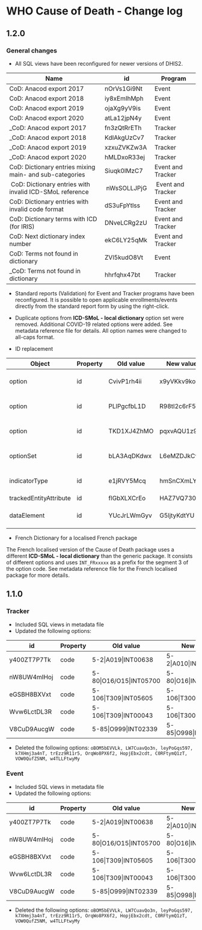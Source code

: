 # WHO Cause of Death - Change log

## 1.2.0

### General changes

- All SQL views have been reconfigured for newer versions of DHIS2.

| Name | id | Program |
|-|-|-|
| CoD: Anacod export 2017 | nOrVs1Gi9Nt | Event |
| CoD: Anacod export 2018 | iy8xEmIhMph | Event |
| CoD: Anacod export 2019 | ojaXg9yV9is | Event |
| CoD: Anacod export 2020 | atLa12jpN4y | Event |
| _CoD: Anacod export 2017 | fn3zQtRrETh | Tracker |
| _CoD: Anacod export 2018 | KdIAkgUzCv7 | Tracker |
| _CoD: Anacod export 2019 | xzxuZVKZw3A | Tracker |
| _CoD: Anacod export 2020 | hMLDxoR33ej | Tracker |
| CoD: Dictionary entries mixing main- and sub-categories | Siuqk0lMzC7 | Event and Tracker |
| CoD: Dictionary entries with invalid ICD-SMoL reference | nWsSOLLJPjG | Event and Tracker |
| CoD: Dictionary entries with invalid code format | dS3uFpYtlss | Event and Tracker |
| CoD: Dictionary terms with ICD (for IRIS) | DNveLCRg2zU | Event and Tracker |
| CoD: Next dictionary index number | ekC6LY25qMk | Event and Tracker |
| CoD: Terms not found in dictionary | ZVl5kudO8Vt | Event |
| _CoD: Terms not found in dictionary | hhrfqhx47bt | Tracker |

- Standard reports (Validation) for Event and Tracker programs have been reconfigured. It is possible to open applicable enrollments/events directly from the standard report form by using the right-click.

- Duplicate options from **ICD-SMoL - local dictionary** option set were removed. Additional COVID-19 related options were added. See metadata reference file for details. All option names were changed to all-caps format.

- ID replacement

| Object | Property | Old value | New value | Program |
|-|-|-|-|-|
| option | id | CvivP1rh4ii | x9yVKkv9koc | Event and Tracker |
| option | id | PLlPgcfbL1D | R98tI2c6rF5 | Event and Tracker |
| option | id | TKD1XJ4ZhMO | pqxvAQU1z9W | Event and Tracker |
| optionSet| id | bLA3AqDKdwx | L6eMZDJkCwX | Event and Tracker |
| indicatorType | id | e1jRVY5Mcq | hmSnCXmLYwt | Event and Tracker |
| trackedEntityAttribute | id | flGbXLXCrEo | HAZ7VQ730yn | Tracker |
| dataElement | id | YUcJrLWmGyv | G5ljtyKdtYU | Event and Tracker |

- French Dictionary for a localised French package

The French localised version of the Cause of Death package uses a different **ICD-SMoL - local dictionary** than the generic package. It consists of different options and uses `INT_FRxxxxx` as a prefix for the segment 3 of the option code. See metadata reference file for the French localised package for more details.

## 1.1.0

### Tracker

- Included SQL views in metadata file
- Updated the following options:

| id | Property | Old value | New value |
|-|-|-|-|
| y400ZT7P7Tk | code | 5-2\|A019\|INT00638 | 5-2\|A010\|INT00638 |
| nW8UW4mIHoj | code | 5-80\|O16/O15\|INT05700 | 5-80\|O16\|INT05700 |
| eGSBH8BXVxt | code | 5-106\|T309\|INT05605 | 5-106\|T300\|INT05605 |
| Wvw6LctDL3R | code | 5-106\|T309\|INT00043 | 5-106\|T300\|INT00043 |
| V8CuD9AucgW | code | 5-85\|O999\|INT02339 | 5-85\|O998\|INT02339 |

- Deleted the following options: `oBOM5bEVVLk, LW7CuavQo3n, leyPoGqs597, k7XHmj3a4nT, trEzz9R11r5, OrqWo8PX6f2, HopjEbx2cdt, C0RFtymQ1zT, VOW0QufZ5NM, w4TLLFtwyMy`

### Event

* Included SQL views in metadata file
* Updated the following options:

| id | Property | Old value | New value |
|-|-|-|-|
| y400ZT7P7Tk | code | 5-2\|A019\|INT00638 | 5-2\|A010\|INT00638 |
| nW8UW4mIHoj | code | 5-80\|O16/O15\|INT05700 | 5-80\|O16\|INT05700 |
| eGSBH8BXVxt | code | 5-106\|T309\|INT05605 | 5-106\|T300\|INT05605 |
| Wvw6LctDL3R | code | 5-106\|T309\|INT00043 | 5-106\|T300\|INT00043 |
| V8CuD9AucgW | code | 5-85\|O999\|INT02339 | 5-85\|O998\|INT02339 |

* Deleted the following options: `oBOM5bEVVLk, LW7CuavQo3n, leyPoGqs597, k7XHmj3a4nT, trEzz9R11r5, OrqWo8PX6f2, HopjEbx2cdt, C0RFtymQ1zT, VOW0QufZ5NM, w4TLLFtwyMy`
